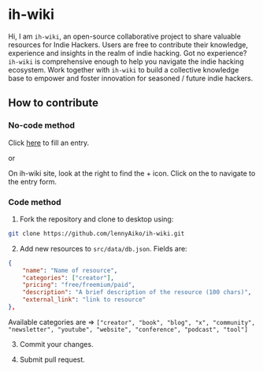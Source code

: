 # ih-wiki

Hi, I am `ih-wiki`, an open-source collaborative project to share valuable resources for Indie Hackers. Users are free to contribute their knowledge, experience and insights in the realm of indie hacking. Got no experience? `ih-wiki` is comprehensive enough to help you navigate the indie hacking ecosystem. Work together with `ih-wiki` to build a collective knowledge base to empower and foster innovation for seasoned / future indie hackers.

## How to contribute

### No-code method

Click [here](https://tally.so/r/nWRN7P) to fill an entry.

or

On ih-wiki site, look at the right to find the + icon. Click on the to navigate to the entry form.

### Code method

1. Fork the repository and clone to desktop using:

```sh
git clone https://github.com/lennyAiko/ih-wiki.git
```
2. Add new resources to `src/data/db.json`. Fields are:
```json
{
    "name": "Name of resource",
    "categories": ["creator"],
    "pricing": "free/freemium/paid",
    "description": "A brief description of the resource (100 chars)",
    "external_link": "link to resource"
},
```
Available categories are => `["creator", "book", "blog", "x", "community", "newsletter", "youtube", "website", "conference", "podcast", "tool"]`

3. Commit your changes.

4. Submit pull request.
